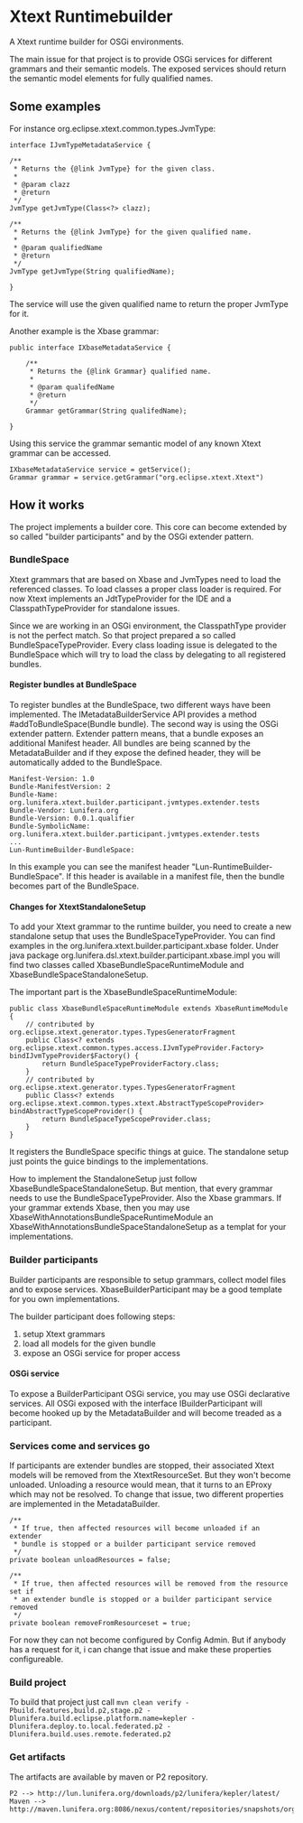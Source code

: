 Xtext Runtimebuilder
=============================

A Xtext runtime builder for OSGi environments.

The main issue for that project is to provide OSGi services for different grammars and their semantic models.
The exposed services should return the semantic model elements for fully qualified names.

## Some examples

For instance org.eclipse.xtext.common.types.JvmType:
	
	interface IJvmTypeMetadataService {

	/**
	 * Returns the {@link JvmType} for the given class.
	 * 
	 * @param clazz
	 * @return
	 */
	JvmType getJvmType(Class<?> clazz);

	/**
	 * Returns the {@link JvmType} for the given qualified name.
	 * 
	 * @param qualifiedName
	 * @return
	 */
	JvmType getJvmType(String qualifiedName);

	}
The service will use the given qualified name to return the proper JvmType for it.

Another example is the Xbase grammar:

	public interface IXbaseMetadataService {
	
		/**
		 * Returns the {@link Grammar} qualified name.
		 * 
		 * @param qualifedName
		 * @return
		 */
		Grammar getGrammar(String qualifedName);
	
	}
	
Using this service the grammar semantic model of any known Xtext grammar can be accessed.

	IXbaseMetadataService service = getService();
	Grammar grammar = service.getGrammar("org.eclipse.xtext.Xtext")
	
	
## How it works
The project implements a builder core. This core can become extended by so called "builder participants" and 
by the OSGi extender pattern.

### BundleSpace
Xtext grammars that are based on Xbase and JvmTypes need to load the referenced classes. To load classes a
proper class loader is required. For now Xtext implements an JdtTypeProvider for the IDE and a ClasspathTypeProvider
for standalone issues.

Since we are working in an OSGi environment, the ClasspathType provider is not the perfect match. So that project
prepared a so called BundleSpaceTypeProvider. Every class loading issue is delegated to the BundleSpace which will
try to load the class by delegating to all registered bundles.

#### Register bundles at BundleSpace
To register bundles at the BundleSpace, two different ways have been implemented. The IMetadataBuilderService API provides
a method #addToBundleSpace(Bundle bundle).
The second way is using the OSGi extender pattern. Extender pattern means, that a bundle exposes an additional Manifest header.
All bundles are being scanned by the MetadataBuilder and if they expose the defined header, they will be automatically
added to the BundleSpace.

	Manifest-Version: 1.0
	Bundle-ManifestVersion: 2
	Bundle-Name: org.lunifera.xtext.builder.participant.jvmtypes.extender.tests
	Bundle-Vendor: Lunifera.org
	Bundle-Version: 0.0.1.qualifier
	Bundle-SymbolicName: org.lunifera.xtext.builder.participant.jvmtypes.extender.tests
	...
	Lun-RuntimeBuilder-BundleSpace: 

In this example you can see the manifest header "Lun-RuntimeBuilder-BundleSpace". If this header is available in 
a manifest file, then the bundle becomes part of the BundleSpace.

#### Changes for XtextStandaloneSetup
To add your Xtext grammar to the runtime builder, you need to create a new standalone setup that uses the
BundleSpaceTypeProvider. You can find examples in the org.lunifera.xtext.builder.participant.xbase folder.
Under java package org.lunifera.dsl.xtext.builder.participant.xbase.impl you will find two classes called 
XbaseBundleSpaceRuntimeModule and XbaseBundleSpaceStandaloneSetup.

The important part is the XbaseBundleSpaceRuntimeModule:

	public class XbaseBundleSpaceRuntimeModule extends XbaseRuntimeModule {
		// contributed by org.eclipse.xtext.generator.types.TypesGeneratorFragment
		public Class<? extends org.eclipse.xtext.common.types.access.IJvmTypeProvider.Factory> bindIJvmTypeProvider$Factory() {
			return BundleSpaceTypeProviderFactory.class;
		}
		// contributed by org.eclipse.xtext.generator.types.TypesGeneratorFragment
		public Class<? extends org.eclipse.xtext.common.types.xtext.AbstractTypeScopeProvider> bindAbstractTypeScopeProvider() {
			return BundleSpaceTypeScopeProvider.class;
		}
	}

It registers the BundleSpace specific things at guice. The standalone setup just points the guice bindings to the implementations.

How to implement the StandaloneSetup just follow XbaseBundleSpaceStandaloneSetup. But mention, that every grammar needs to use
the BundleSpaceTypeProvider. Also the Xbase grammars. If your grammar extends Xbase, then you may use 
XbaseWithAnnotationsBundleSpaceRuntimeModule an XbaseWithAnnotationsBundleSpaceStandaloneSetup as a templat for your implementations.


### Builder participants
Builder participants are responsible to setup grammars, collect model files and to expose services. XbaseBuilderParticipant
may be a good template for you own implementations.

The builder participant does following steps:
 1) setup Xtext grammars
 2) load all models for the given bundle
 3) expose an OSGi service for proper access
 

#### OSGi service
To expose a BuilderParticipant OSGi service, you may use OSGi declarative services. All OSGi exposed with the interface 
IBuilderParticipant will become hooked up by the MetadataBuilder and will become treaded as a participant.  

### Services come and services go
If participants are extender bundles are stopped, their associated Xtext models will be removed from the XtextResourceSet.
But they won't become unloaded. Unloading a resource would mean, that it turns to an EProxy which may not be resolved.
To change that issue, two different properties are implemented in the MetadataBuilder.

	/**
	 * If true, then affected resources will become unloaded if an extender
	 * bundle is stopped or a builder participant service removed
	 */
	private boolean unloadResources = false;

	/**
	 * If true, then affected resources will be removed from the resource set if
	 * an extender bundle is stopped or a builder participant service removed
	 */
	private boolean removeFromResourceset = true;

For now they can not become configured by Config Admin. But if anybody has a request for it, i can change that issue and
make these properties configureable.

### Build project
To build that project just call ```mvn clean verify -Pbuild.features,build.p2,stage.p2 -Dlunifera.build.eclipse.platform.name=kepler -Dlunifera.deploy.to.local.federated.p2 -Dlunifera.build.uses.remote.federated.p2```


### Get artifacts
The artifacts are available by maven or P2 repository.

	P2 --> http://lun.lunifera.org/downloads/p2/lunifera/kepler/latest/
	Maven --> http://maven.lunifera.org:8086/nexus/content/repositories/snapshots/org/lunifera/xtext/builder/
 





 



